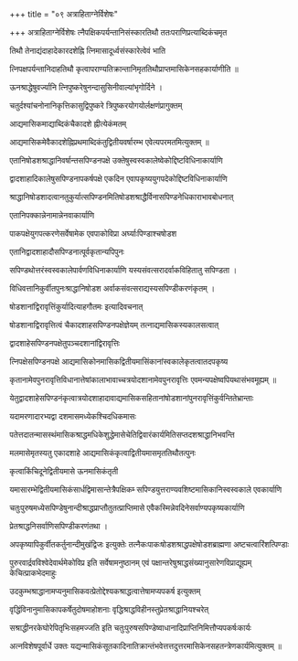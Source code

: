 +++
title = "०९ अत्राहिताग्नेर्विशेषः"

+++
अत्राहिताग्नेर्विशेषः त्नैपक्षिकपर्यन्तानिसंस्कारतिथौ ततःपराणिप्रत्याब्दिकंचमृत

तिथौ तेनाद्यंदाहादेकारदशेह्नि त्निमासादूर्ध्वसंस्कारेत्वेवं भाति

त्निपक्षपर्यन्तानिदाहतिथौ कृत्वापराण्यतिक्रान्तानिमृततिथौप्राप्तमासिकेनसहकार्याणीति ॥

ऊनश्राद्धेषुवर्ज्यानि त्निपुष्करेषुनन्दासुसिनीवाल्यांभृगोर्दिने ।

चतुर्दश्यांचनोनानिकृत्तिकासुद्विपुष्करे त्रिपुष्करयोगयोर्लक्षणंप्रागुक्तम्

आद्यमासिकमाद्याब्दिकंचैकादशे ह्नीत्येकंमतम्

आद्यमासिकमेवैकादशेह्निप्रथमाब्दिकंतुद्वितीयवर्षारम्भ एवेत्यपरमतमित्युक्तम् ॥

एतानिषोडशश्राद्धानिवर्षान्तसपिण्डनपक्षे उक्तेषुस्वस्वकालेष्वेकोद्दिष्टविधिनाकार्याणि

द्वादशाहादिकालेषुसपिण्डनापकर्षपक्षे एकदिन एवापकृष्ययुगपदेकोद्दिष्टविधिनाकार्याणि

श्राद्धानिषोडशादत्वानतुकुर्यात्सपिण्डनमितिषोडशश्राद्धैर्विनासपिण्डनेधिकाराभावबोधनात्

एतानिपक्कान्नेनामान्नेनवाकार्याणि

पाकपक्षेयुगपत्करणेसर्वेषामेक एवपाकोविप्रा अर्घ्याःपिण्डाश्चषोडश

एतानिद्वादशाहादौसपिण्डनात्पूर्वकृतान्यपिपुनः

सपिण्डथोत्तरंस्वस्वकालेपार्वणविधिनाकार्याणि यस्यसंवत्सरादर्वाकविहितातु सपिण्डता ।

विधिवत्तानिकुर्वीतपुनःश्राद्धानिषोडश अर्वाकसंवत्सराद्यस्यसपिण्डीकरणंकृतम् ।

षोडशानांद्विरावृत्तिंकुर्यादित्याहगौतमः इत्यादिवचनात्

षोडशानाद्विरावृत्तित्वं चैकादशाहसपिण्डनपक्षेज्ञेयम् तत्नाद्यमासिकस्यकालसत्वात्

द्वादशाहेसपिण्डनपक्षेतुपञ्चदशानांद्विरावृत्तिः

त्निपक्षेसपिण्डनपक्षे आद्यमासिकोनमासिकद्वितीयमासिंकानांस्वकालेकृतत्वातदपकृष्य

कृतानामेवपुनरावृत्तिविधानात्तेषांकालाभावाच्चत्रयोदशानामेवपुनरावृत्तिः एवमन्यपक्षेष्वपियथासंभवमूह्यम् ॥

येतुद्वादशाहेसपिण्डनंकृत्वात्रयोदशाहादावाद्यमासिकसहितानांषोडशानांपुनरावृत्तिंकुर्वन्तितेभ्रान्ताः

यदामरणादारभ्यद्वा दशमासमध्येकश्चिदधिकमासः

पतेत्तदातन्मासस्थंमासिकश्राद्धमधिकेशुद्धेमासेचेतिद्विवारंकार्यमितिसप्तदशश्राद्धानिभवन्ति

मलमासेमृतस्यतु एकादशाहे आद्यमासिकंकृत्वाद्वितीयमासमृततिथौतत्पुनः

कृत्वाकिंचिदूनेद्वितीयमासे ऊनमासिकंतृती

यमासारम्भेद्वितीयमासिकंसार्धद्विमासान्तेत्रैपक्षिकम्‍ सपिण्डयुत्तराण्यवशिष्टमासिकानिस्वस्वकाले एवकार्याणि

चतुःपुरुषमध्येसपिण्डेषुनान्दीश्राद्धप्राप्तौतुतत्प्राप्तिमासे एवैकस्मिन्नेवदिनेसर्वाण्यपकृष्यकार्याणि

प्रेतश्राद्धनिसर्वाणिसपिण्डीकरणंतथा ।

अपकृष्यापिकुर्वीतकर्तुनान्दीमुखंद्विजः इत्युक्तेः तत्नैकःपाकःषोडशश्राद्धपक्षेषोडशब्राह्मणा अष्टचत्वारिंशत्पिण्डाः

पुरुरवार्द्रवविश्वेदेवार्थमेकोविप्र इति सर्वेषामनुष्ठानम् एवं पक्षान्तरेषुश्राद्धसंख्यानुसारेणविप्राद्यूह्यम् केचित्प्राकभेदमाहुः

उदकुम्भश्राद्धानामप्यनुमासिकवत्प्रेतोद्देश्यकश्राद्धत्वात्तेषामप्यपकर्ष इत्युक्तम्

वृद्धिंविनानुमासिकापकर्षेतुदोषमाहोशनाः वृद्धिश्राद्धविहीनस्तुप्रेतश्राद्धानियश्चरेत्

सश्राद्धीनरकेघोरेपितृभिःसहमज्जति इति चतुःपुरुषसपिण्डेष्वाधानादिप्राप्तिनिमित्तौप्यपकर्षःकार्यः

अत्नविशेषपूर्वार्धे उक्तः यद्यन्मासिकंसूतकादिनातिक्रान्तंभवेत्तत्तदुत्तरमासिकेनसहतन्त्रेणकार्यमित्युक्तम् ॥
